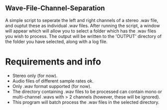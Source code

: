 ## Wave-File-Channel-Separation

A simple script to seperate the left and right channels of a stereo .wav file, and ouptut these as individual .wav files. After running the script, a window will appear which will allow you to select a folder which has the .wav files you wish to process. The output will be written to the 'OUTPUT' directory of the folder you have selected, along with a log file. 

# Requirements and info

- Stereo only (for now).
- Audio files of different sample rates ok.
- Only .wav format supported (for now).
- The directory containing .wav files to be processed can contain mono or multi-channel .wavs with > 2 channels (however, these will be ignored).
- This program will batch process the .wav files in the selected directory.
